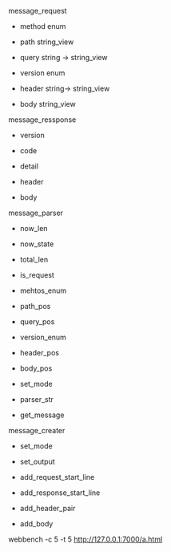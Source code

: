 


message_request
- method enum
- path string_view
- query string -> string_view
- version enum

- header string-> string_view

- body string_view


message_ressponse
- version 
- code 
- detail

- header

- body

message_parser
- now_len
- now_state
- total_len
- is_request

- mehtos_enum
- path_pos
- query_pos
- version_enum
- header_pos
- body_pos

- set_mode
- parser_str
- get_message

message_creater
- set_mode
- set_output

- add_request_start_line
- add_response_start_line
- add_header_pair
- add_body

webbench -c 5 -t 5 http://127.0.0.1:7000/a.html

